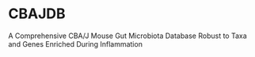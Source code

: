 # CBAJDB
A Comprehensive CBA/J Mouse Gut Microbiota Database Robust to Taxa and Genes Enriched During Inflammation
